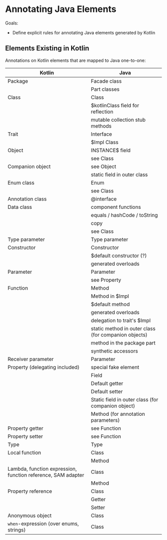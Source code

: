 # Annotating Java Elements

Goals:
* Define explicit rules for annotating Java elements generated by Kotlin

## Elements Existing in Kotlin

Annotations on Kotlin elements that are mapped to Java one-to-one:

| Kotlin | Java |
|--------|------|
Package | Facade class
|| Part classes
Class | Class
|| $kotlinClass field for reflection
|| mutable collection stub methods
Trait | Interface
|| $Impl Class
Object | INSTANCE$ field
|| see Class
Companion object | see Object
|| static field in outer class 
Enum class | Enum
|| see Class
Annotation class | @interface
Data class | component functions
|| equals / hashCode / toString
|| copy
|| see Class
Type parameter | Type parameter
Constructor | Constructor
|| $default constructor (?)
|| generated overloads
Parameter | Parameter
|| see Property
Function | Method
|| Method in $Impl
|| $default method
|| generated overloads
|| delegation to trait's $Impl
|| static method in outer class (for companion objects)
|| method in the package part
|| synthetic accessors
Receiver parameter | Parameter
Property (delegating included) | special fake element
|| Field
|| Default getter
|| Default setter
|| Static field in outer class (for companion object)
|| Method (for annotation parameters)
Property getter | see Function
Property setter | see Function
Type | Type
Local function | Class
|| Method
Lambda, function expression, function reference, SAM adapter | Class
|| Method
Property reference | Class
|| Getter
|| Setter
Anonymous object | Class
`when`-expression (over enums, strings) | Class
